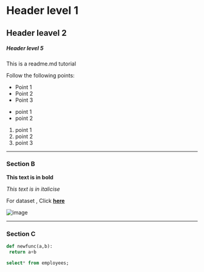 # Header level 1

## Header leavel 2

##### Header level 5

This is a readme.md tutorial

Follow the following points:

* Point 1
* Point 2
* Point 3

- point 1
- point 2

1. point 1
2. point 2
3. point 3

--- 
### Section B

__This text is in bold__ 


_This text is in italicise_

For dataset , Click __[here](https://www.kaggle.com/datasets/alistairking/nuclear-energy-datasets)__

![image](https://cdn.britannica.com/01/95901-050-49DFA760/Czech-Republic-operation-Temelin-Nuclear-Power-Plant-2003.jpg)

---

### Section C

``` python
def newfunc(a,b):
 return a+b
```

``` sql
select* from employees;
```
